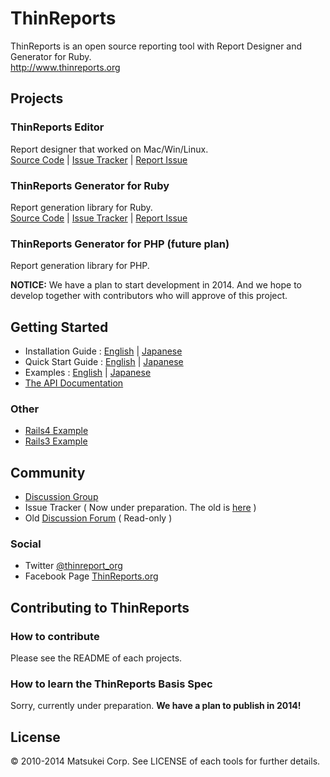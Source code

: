 # ThinReports

ThinReports is an open source reporting tool with Report Designer and Generator for Ruby.  
http://www.thinreports.org

## Projects

### ThinReports Editor

Report designer that worked on Mac/Win/Linux.  
[Source Code](https://github.com/thinreports/thinreports-editor) |
[Issue Tracker](https://github.com/thinreports/thinreports-editor/issues?state=open) |
[Report Issue](https://github.com/thinreports/thinreports-editor/issues/new)

### ThinReports Generator for Ruby

Report generation library for Ruby.  
[Source Code](https://github.com/thinreports/thinreports-generator) |
[Issue Tracker](https://github.com/thinreports/thinreports-generator/issues?state=open) |
[Report Issue](https://github.com/thinreports/thinreports-generator/issues/new)

### ThinReports Generator for PHP (future plan)

Report generation library for PHP.

**NOTICE:**
We have a plan to start development in 2014.
And we hope to develop together with contributors who will approve of this project.

## Getting Started

  * Installation Guide :
      [English](http://osc.matsukei.net/projects/thinreports/wiki/En_Installation_Guide) |
      [Japanese](http://osc.matsukei.net/projects/thinreports/wiki/Installation_Guide)
  * Quick Start Guide :
      [English](http://osc.matsukei.net/projects/thinreports/wiki/En_Getting_Started) |
      [Japanese](http://osc.matsukei.net/projects/thinreports/wiki/Getting_Started)
  * Examples :
      [English](http://osc.matsukei.net/projects/thinreports/wiki/En_Examples) |
      [Japanese](http://osc.matsukei.net/projects/thinreports/wiki/Examples)
  * [The API Documentation](http://rubydoc.info/gems/thinreports/0.7.7/frames)

### Other

  * [Rails4 Example](https://github.com/thinreports/thinreports-rails4-example)
  * [Rails3 Example](https://github.com/thinreports/thinreports-rails3-example)

## Community

  * [Discussion Group](https://groups.google.com/forum/#!forum/thinreports)
  * Issue Tracker ( Now under preparation. The old is [here](http://osc.matsukei.net/projects/thinreports/boards) )
  * Old [Discussion Forum](http://osc.matsukei.net/projects/thinreports/boards) ( Read-only )

### Social

  * Twitter [@thinreport_org](https://twitter.com/thinreports_org)
  * Facebook Page [ThinReports.org](https://www.facebook.com/ThinReports.org)

## Contributing to ThinReports

### How to contribute

Please see the README of each projects.

### How to learn the ThinReports Basis Spec

Sorry, currently under preparation. **We have a plan to publish in 2014!**

## License

&copy; 2010-2014 Matsukei Corp. See LICENSE of each tools for further details.
